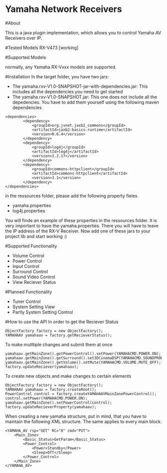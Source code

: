 # Yamaha Network Receivers

#About

This is a java plugin implementation, which allows you to control Yamaha AV Receivers over IP. 

#Tested Models
RX-V473 [working]

#Supported Models 

normally, any Yamaha RX-Vxxx models are supported.

#Installation
In the target folder, you have two jars:
* The yamaha.rxv-V1.0-SNAPSHOT-jar-with-dependencies.jar: This includes all the dependencies you need to get started
* The yamaha.rxv-V1.0-SNAPSHOT.jar: This one does not include all the depedencies. You have to add them yourself using the following maven dependencies
```
<dependencies>
		<dependency>
			<groupId>org.jvnet.jaxb2_commons</groupId>
			<artifactId>jaxb2-basics-runtime</artifactId>
			<version>0.6.4</version>
		</dependency>
		<dependency>
			<groupId>log4j</groupId>
			<artifactId>log4j</artifactId>
			<version>1.2.17</version>
		</dependency>
		<dependency>
			<groupId>commons-httpclient</groupId>
			<artifactId>commons-httpclient</artifactId>
			<version>3.1</version>
		</dependency>
</dependencies>
```

in the ressources folder, please add the following property fieles
* yamaha.properties
* log4j.properties

You will finde an example of these properties in the ressources folder. It is very important to have the yamaha.properties. There you will have to leave the IP address of the RX-V Receiver. Now add one of these jars to your project lib and start working :)

#Supported Functionality
* Volume Control
* Power Control
* Input Control
* Surround Control
* Sound Video Control
* View Reciever Status

#Planned Functionality
* Tuner Control
* System Setting View
* Partly System Setting Control

#How to use the API
In order to get the Reciever Status
```
ObjectFactory factory = new ObjectFactory();
YAMAHAAV yamahaav = factory.getRecieverStatus();
```

To make mutltiple changes and submit them at once 
```
yamahaav.getMainZone().getPowerControl().setPower(YAMAHACMD.POWER.ON);
yamahaav.getMainZone().getSurround().set3DCinemaDSP(YAMAHACMD.SOUNDPROGRAM.CINEMADSP_AUTO);
yamahaav.getMainZone().getVolume().setMute(YAMAHACMD.VOLUME.MUTE_OFF);
factory.updateReciever(yamahaav);
```

To create new objects and make changes to certain elements 
```
ObjectFactory factory = new ObjectFactory();
YAMAHAAV yamahaav = factory.createRoot();
PowerControl control = factory.createYAMAHAAVMainZonePowerControl();
control.setPower(YAMAHACMD.POWER.ON);
yamahaav.getMainZone().setPowerControl(control);
factory.updateRecieverProperty(yamahaav);
```
When creating a new yamaha structure, put in mind, that you have to maintain the following XML structure. The same applies to every main block.
```
<YAMAHA_AV rsp="GET" RC="0" cmd="PUT">
    <Main_Zone>
    	<Basic_Status>GetParam</Basic_Status>
        <Power_Control>
            <Power>Standby</Power>
            <Sleep>Off</Sleep>
        </Power_Control>
    </Main_Zone>
</YAMAHA_AV>
```

